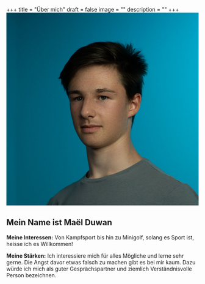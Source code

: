 +++
title = "Über mich"
draft = false
image = ""
description = ""
+++
![](mael.jpg)

## Mein Name ist Maël Duwan

**Meine Interessen:** Von Kampfsport bis hin zu Minigolf, solang es Sport ist, heisse ich es Willkommen!

**Meine Stärken:** Ich interessiere mich für alles Mögliche und lerne sehr gerne. Die Angst davor etwas falsch zu machen gibt es bei mir kaum. Dazu würde ich mich als guter Gesprächspartner und ziemlich Verständnisvolle Person bezeichnen.